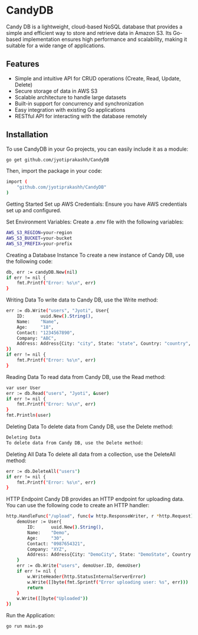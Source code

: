 # CandyDB

Candy DB is a lightweight, cloud-based NoSQL database that provides a simple and efficient way to store and retrieve data in Amazon S3. Its Go-based implementation ensures high performance and scalability, making it suitable for a wide range of applications.

## Features

- Simple and intuitive API for CRUD operations (Create, Read, Update, Delete)
- Secure storage of data in AWS S3
- Scalable architecture to handle large datasets
- Built-in support for concurrency and synchronization
- Easy integration with existing Go applications
- RESTful API for interacting with the database remotely

## Installation

To use CandyDB in your Go projects, you can easily include it as a module:

```bash
go get github.com/jyotiprakashh/CandyDB
```


Then, import the package in your code:
```bash
import (
    "github.com/jyotiprakashh/CandyDB"
)
```

Getting Started
Set up AWS Credentials:
Ensure you have AWS credentials set up and configured.

Set Environment Variables:
Create a .env file with the following variables:
```bash
AWS_S3_REGION=your-region
AWS_S3_BUCKET=your-bucket
AWS_S3_PREFIX=your-prefix
```

Creating a Database Instance
To create a new instance of Candy DB, use the following code:
```bash
db, err := candyDB.New(nil)
if err != nil {
    fmt.Printf("Error: %s\n", err)
}
```

Writing Data
To write data to Candy DB, use the Write method:
```bash
err := db.Write("users", "Jyoti", User{
    ID:      uuid.New().String(),
    Name:    "Name",
    Age:     "18",
    Contact: "1234567890",
    Company: "ABC",
    Address: Address{City: "city", State: "state", Country: "country", Pincode: "751024"},
})
if err != nil {
    fmt.Printf("Error: %s\n", err)
}
```

Reading Data
To read data from Candy DB, use the Read method:
```bash
var user User
err := db.Read("users", "Jyoti", &user)
if err != nil {
    fmt.Printf("Error: %s\n", err)
}
fmt.Println(user)
```

Deleting Data
To delete data from Candy DB, use the Delete method:
```bash
Deleting Data
To delete data from Candy DB, use the Delete method:
```

Deleting All Data
To delete all data from a collection, use the DeleteAll method:
```bash
err := db.DeleteAll("users")
if err != nil {
    fmt.Printf("Error: %s\n", err)
}
```

HTTP Endpoint
Candy DB provides an HTTP endpoint for uploading data. You can use the following code to create an HTTP handler:
```bash
http.HandleFunc("/upload", func(w http.ResponseWriter, r *http.Request) {
    demoUser := User{
        ID:      uuid.New().String(),
        Name:    "Demo",
        Age:     "30",
        Contact: "0987654321",
        Company: "XYZ",
        Address: Address{City: "DemoCity", State: "DemoState", Country: "DemoCountry", Pincode: "000000"},
    }
    err := db.Write("users", demoUser.ID, demoUser)
    if err != nil {
        w.WriteHeader(http.StatusInternalServerError)
        w.Write([]byte(fmt.Sprintf("Error uploading user: %s", err)))
        return
    }
    w.Write([]byte("Uploaded"))
})
```

Run the Application:
```bash
go run main.go
```

